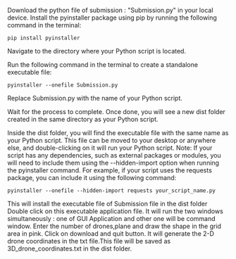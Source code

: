 Download the python file of submission : "Submission.py" in your local device.
Install the pyinstaller package using pip by running the following command in the terminal:

```
pip install pyinstaller
```

Navigate to the directory where your Python script is located.

Run the following command in the terminal to create a standalone executable file:
```
pyinstaller --onefile Submission.py
```
Replace Submission.py with the name of your Python script.

Wait for the process to complete. Once done, you will see a new dist folder created in the same directory as your Python script.

Inside the dist folder, you will find the executable file with the same name as your Python script. This file can be moved to your desktop or anywhere else, and double-clicking on it will run your Python script.
Note: If your script has any dependencies, such as external packages or modules, you will need to include them using the --hidden-import option when running the pyinstaller command. For example, if your script uses the requests package, you can include it using the following command:
```
pyinstaller --onefile --hidden-import requests your_script_name.py
```
This will install the executable file of Submission file in the dist folder
Double click on this executable application file.
It will run the two windows simultaneously : one of GUI Application and other one will be command window.
Enter the number of drones,plane and draw the shape in the grid area in pink. Click on download and quit button.
It will generate the 2-D drone coordinates in the txt file.This file will be saved as 3D_drone_coordinates.txt in the dist folder.
